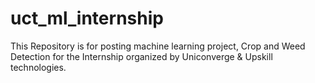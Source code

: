 # uct_ml_internship
This Repository is for posting machine learning project, Crop and Weed Detection for the Internship organized by Uniconverge &amp; Upskill technologies.
